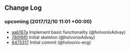 ## Change Log

### upcoming (2017/12/10 11:01 +00:00)

* [aab167a](https://github.com/holvonix/json2array/commit/aab167a8d3785810318190fa8302ad9e3c9b2507) Implement basic functionality (@holvonixAdvay)
* [780f6f0](https://github.com/holvonix/json2array/commit/780f6f035621e11387fe97a6752fdeeae5912339) Initial skeleton (@holvonixAdvay)
* [6475317](https://github.com/holvonix/json2array/commit/647531756bf9078c990ff9a7f418d9c3f867cc0f) Initial commit (@holvonix-eng)
